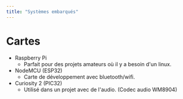```yaml
---
title: "Systèmes embarqués"
---
```


# Cartes

- Raspberry Pi
  - Parfait pour des projets amateurs où il y a besoin d'un linux.
- NodeMCU (ESP32)
  - Carte de développement avec bluetooth/wifi.
- Curiosity 2 (PIC32)
  - Utilisé dans un projet avec de l'audio. (Codec audio WM8904)